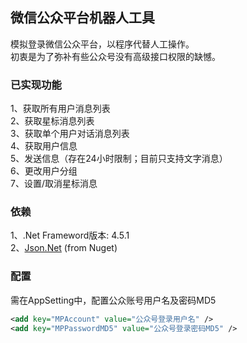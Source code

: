 微信公众平台机器人工具
------

模拟登录微信公众平台，以程序代替人工操作。<br />
初衷是为了弥补有些公众号没有高级接口权限的缺憾。

### 已实现功能
1、获取所有用户消息列表<br />
2、获取星标消息列表<br />
3、获取单个用户对话消息列表<br />
4、获取用户信息<br />
5、发送信息（存在24小时限制；目前只支持文字消息）<br />
6、更改用户分组<br />
7、设置/取消星标消息

### 依赖
1、.Net Frameword版本: 4.5.1<br />
2、[Json.Net](https://www.nuget.org/packages/Newtonsoft.Json) (from Nuget)<br />

### 配置
需在AppSetting中，配置公众账号用户名及密码MD5
```xml
<add key="MPAccount" value="公众号登录用户名" />
<add key="MPPasswordMD5" value="公众号登录密码MD5" />
```
